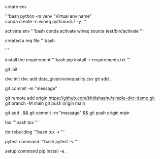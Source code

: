 create env

'''bash
python -m venv "Virtual env name"  
conda create -n wineq python=3.7 -y
'''

activate env
'''bash
conda activate wineq
source test/bin/activate
'''

created a req file
'''bash

'''

install the requirement
'''bash
pip install -r requirements.txt
'''

git init

dvc init
dvc add data_given/winequality.csv
git add .

git commit -m "message"

git remote add origin https://github.com/khitishsahu/simple-dvc-demo.git
git branch -M main
git push origin main

git add . && git commit -m "message" && git push origin main

tox 
'''bash
tox
'''

for rebuilding
'''bash
tox -r
'''

pytest command
'''bash
pytest -v
'''

setup command
pip install -e .